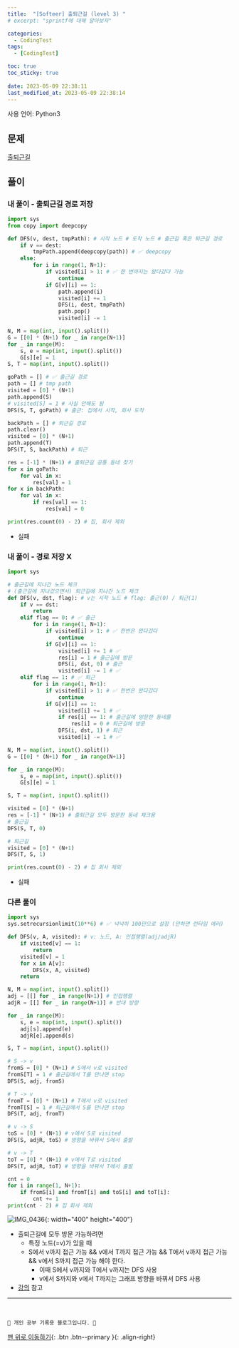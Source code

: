 ```yaml
---
title:  "[Softeer] 출퇴근길 (level 3) "
# excerpt: "sprintf에 대해 알아보자"

categories:
  - CodingTest
tags:
  - [CodingTest]

toc: true
toc_sticky: true
 
date: 2023-05-09 22:38:11
last_modified_at: 2023-05-09 22:38:14
---
```


사용 언어: Python3

## 문제
[출퇴근길](https://softeer.ai/practice/info.do?idx=1&eid=1529)


## 풀이
### 내 풀이 - 출퇴근길 경로 저장
```py
import sys
from copy import deepcopy

def DFS(v, dest, tmpPath): # 시작 노드 # 도착 노드 # 출근길 혹은 퇴근길 경로
    if v == dest:
        tmpPath.append(deepcopy(path)) # ✅ deepcopy
    else:
        for i in range(1, N+1):
            if visited[i] > 1: # ✅ 한 번까지는 왔다갔다 가능
                continue
            if G[v][i] == 1:
                path.append(i)
                visited[i] += 1
                DFS(i, dest, tmpPath)
                path.pop()
                visited[i] -= 1

N, M = map(int, input().split())
G = [[0] * (N+1) for _ in range(N+1)]
for _ in range(M):
    s, e = map(int, input().split())
    G[s][e] = 1
S, T = map(int, input().split())

goPath = [] # ✅ 출근길 경로
path = [] # tmp path
visited = [0] * (N+1)
path.append(S)
# visited[S] = 1 # 사실 안해도 됨
DFS(S, T, goPath) # 출근: 집에서 시작, 회사 도착

backPath = [] # 퇴근길 경로
path.clear()
visited = [0] * (N+1)
path.append(T)
DFS(T, S, backPath) # 퇴근

res = [-1] * (N+1) # 출퇴근길 공통 동네 찾기
for x in goPath:
    for val in x:
        res[val] = 1
for x in backPath:
    for val in x:
        if res[val] == 1:
            res[val] = 0

print(res.count(0) - 2) # 집, 회사 제외
```
- 실패



### 내 풀이 - 경로 저장 X
```py
import sys

# 출근길에 지나간 노드 체크
# (출근길에 지나갔으면서) 퇴근길에 지나간 노드 체크
def DFS(v, dst, flag): # v는 시작 노드 # flag: 출근(0) / 퇴근(1)
    if v == dst:
        return
    elif flag == 0: # ✅ 출근
        for i in range(1, N+1):
            if visited[i] > 1: # ✅ 한번은 왔다갔다
                continue
            if G[v][i] == 1:
                visited[i] += 1 # ✅
                res[i] = 1 # 출근길에 방문
                DFS(i, dst, 0) # 출근
                visited[i] -= 1 # ✅
    elif flag == 1: # ✅ 퇴근
        for i in range(1, N+1):
            if visited[i] > 1: # ✅ 한번은 왔다갔다
                continue
            if G[v][i] == 1:
                visited[i] += 1 # ✅
                if res[i] == 1: # 출근길에 방문한 동네를
                    res[i] = 0 # 퇴근길에 방문
                DFS(i, dst, 1) # 퇴근
                visited[i] -= 1 # ✅

N, M = map(int, input().split())
G = [[0] * (N+1) for _ in range(N+1)]

for _ in range(M):
    s, e = map(int, input().split())
    G[s][e] = 1

S, T = map(int, input().split())

visited = [0] * (N+1)
res = [-1] * (N+1) # 출퇴근길 모두 방문한 동네 체크용
# 출근길
DFS(S, T, 0)

# 퇴근길
visited = [0] * (N+1)
DFS(T, S, 1)

print(res.count(0) - 2) # 집 회사 제외
```
- 실패



### 다른 풀이
```py
import sys
sys.setrecursionlimit(10**6) # ✅ 넉넉히 100만으로 설정 (안하면 런타임 에러)

def DFS(v, A, visited): # v: 노드, A: 인접행렬(adj/adjR)
    if visited[v] == 1:
        return
    visited[v] = 1
    for x in A[v]:
        DFS(x, A, visited)
    return 

N, M = map(int, input().split())
adj = [[] for _ in range(N+1)] # 인접행렬
adjR = [[] for _ in range(N+1)] # 반대 방향

for _ in range(M):
    s, e = map(int, input().split())
    adj[s].append(e)
    adjR[e].append(s)

S, T = map(int, input().split())

# S -> v
fromS = [0] * (N+1) # S에서 v로 visited
fromS[T] = 1 # 출근길에서 T를 만나면 stop
DFS(S, adj, fromS)

# T -> v
fromT = [0] * (N+1) # T에서 v로 visited
fromT[S] = 1 # 퇴근길에서 S를 만나면 stop
DFS(T, adj, fromT)

# v -> S
toS = [0] * (N+1) # v에서 S로 visited
DFS(S, adjR, toS) # 방향을 바꿔서 S에서 출발

# v -> T
toT = [0] * (N+1) # v에서 T로 visited
DFS(T, adjR, toT) # 방향을 바꿔서 T에서 출발

cnt = 0
for i in range(1, N+1):
    if fromS[i] and fromT[i] and toS[i] and toT[i]:
        cnt += 1
print(cnt - 2) # 집 회사 제외
```
![IMG_0436](https://github.com/minju412/darkweb-back/assets/59405576/254401c4-379b-4a08-81c9-a968ab14c385){: width="400" height="400"}

- 출퇴근길에 모두 방문 가능하려면
  - 특정 노드(=v)가 있을 때
  - S에서 v까지 접근 가능 && v에서 T까지 접근 가능 && T에서 v까지 접근 가능 && v에서 S까지 접근 가능 해야 한다.
    - 이때 S에서 v까지와 T에서 v까지는 DFS 사용
    - v에서 S까지와 v에서 T까지는 그래프 방향을 바꿔서 DFS 사용 
- [강의](https://www.youtube.com/watch?v=PAihI2CGr-M) 참고










***
<br>


    💛 개인 공부 기록용 블로그입니다. 👻

[맨 위로 이동하기](#){: .btn .btn--primary }{: .align-right}